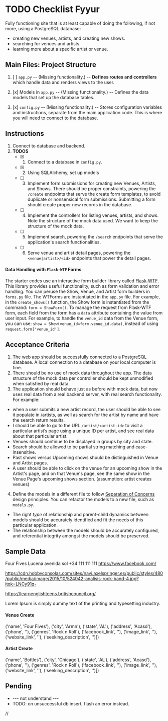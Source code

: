 # TODO Checklist Fyyur

Fully functioning site that is at least capable of doing the following, if not more, using a PostgreSQL database:

* creating new venues, artists, and creating new shows.
* searching for venues and artists.
* learning more about a specific artist or venue.



## Main Files: Project Structure

1. [ ] `app.py` -- (Missing functionality.) -- **Defines routes and controllers** which handle data and renders views to the user.

2. [x] Models in `app.py` -- (Missing functionality.) -- Defines the data models that set up the database tables.

3. [x] `config.py` -- (Missing functionality.) -- Stores configuration variables and instructions, separate from the main application code. This is where you will need to connect to the database.


## Instructions

1. Connect to database and backend.
2. **TODOS**
    * [x] 1. Connect to a database in `config.py`.
    * [x] 2. Using SQLAlchemy, set up models
    * [ ] 3. Implement form submissions for creating new Venues, Artists, and Shows. There should be proper constraints, powering the `/create` endpoints that serve the create form templates, to avoid duplicate or nonsensical form submissions. Submitting a form should create proper new records in the database.
    * [ ] 4. Implement the controllers for listing venues, artists, and shows. Note the structure of the mock data used. We want to keep the structure of the mock data.
    * [ ] 5. Implement search, powering the `/search` endpoints that serve the application's search functionalities.
    * [ ] 6. Serve venue and artist detail pages, powering the `<venue|artist>/<id>` endpoints that power the detail pages.

#### Data Handling with `Flask-WTF` Forms
The starter codes use an interactive form builder library called [Flask-WTF](https://flask-wtf.readthedocs.io/). This library provides useful functionality, such as form validation and error handling. You can peruse the Show, Venue, and Artist form builders in `forms.py` file. The WTForms are instantiated in the `app.py` file. For example, in the `create_shows()` function, the Show form is instantiated from the command: `form = ShowForm()`. To manage the request from Flask-WTF form, each field from the form has a `data` attribute containing the value from user input. For example, to handle the `venue_id` data from the Venue form, you can use: `show = Show(venue_id=form.venue_id.data)`, instead of using `request.form['venue_id']`.

Acceptance Criteria
-----

1. The web app should be successfully connected to a PostgreSQL database. A local connection to a database on your local computer is fine.
2. There should be no use of mock data throughout the app. The data structure of the mock data per controller should be kept unmodified when satisfied by real data.
3. The application should behave just as before with mock data, but now uses real data from a real backend server, with real search functionality. For example:
  * when a user submits a new artist record, the user should be able to see it populate in /artists, as well as search for the artist by name and have the search return results.
  * I should be able to go to the URL `/artist/<artist-id>` to visit a particular artist’s page using a unique ID per artist, and see real data about that particular artist.
  * Venues should continue to be displayed in groups by city and state.
  * Search should be allowed to be partial string matching and case-insensitive.
  * Past shows versus Upcoming shows should be distinguished in Venue and Artist pages.
  * A user should be able to click on the venue for an upcoming show in the Artist's page, and on that Venue's page, see the same show in the Venue Page's upcoming shows section. (assumption: artist creates venues)

4. Define the models in a different file to follow [Separation of Concerns](https://en.wikipedia.org/wiki/Separation_of_concerns) design principles. You can refactor the models to a new file, such as `models.py`.
  * The right _type_ of relationship and parent-child dynamics between models should be accurately identified and fit the needs of this particular application.
  * The relationship between the models should be accurately configured, and referential integrity amongst the models should be preserved.






## Sample Data


Four Fives
Lucena
avenida sol
+34 111 111 111
https://www.facebook.com/

https://cdn.hobbyconsolas.com/sites/navi.axelspringer.es/public/styles/480/public/media/image/2015/10/524042-analisis-rock-band-4.jpg?itok=LNCy91q-

https://learnenglishteens.britishcouncil.org/


Lorem Ipsum is simply dummy text of the printing and typesetting industry.






#### Venue Create
('name', 'Four Fives'),
('city', 'Armn'),
('state', 'AL'),
('address', 'Acasd'),
('phone', ''),
('genres', 'Rock n Roll'),
('facebook_link', ''),
('image_link', ''),
('website_link', ''),
('seeking_description', '')])



#### Artist Create
('name', 'Bottles'),
('city', 'Chicago'),
('state', 'AL'),
('address', 'Acasd'),
('phone', ''),
('genres', 'Rock n Roll'),
('facebook_link', ''),
('image_link', ''),
('website_link', ''),
('seeking_description', '')])




## Pending
* --- not understand ---
* TODO: on unsuccessful db insert, flash an error instead.






















































































//
